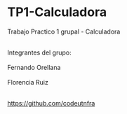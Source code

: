 # TP1-Calculadora
Trabajo Practico 1 grupal - Calculadora

<br>Integrantes del grupo:</br>
<br>Fernando Orellana</br>
<br>Florencia Ruiz</br>

<br>https://github.com/codeutnfra</br>
